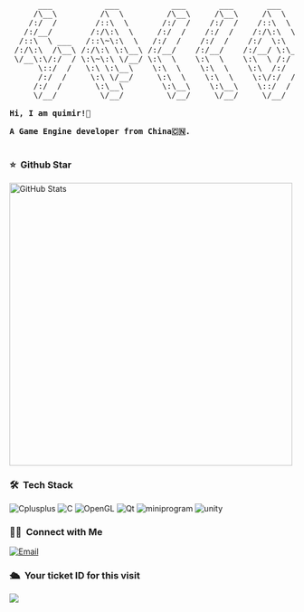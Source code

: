 <pre>
      ___           ___           ___       ___       ___     
     /\__\         /\  \         /\__\     /\__\     /\  \    
    /:/  /        /::\  \       /:/  /    /:/  /    /::\  \   
   /:/__/        /:/\:\  \     /:/  /    /:/  /    /:/\:\  \  
  /::\  \ ___   /::\~\:\  \   /:/  /    /:/  /    /:/  \:\  \ 
 /:/\:\  /\__\ /:/\:\ \:\__\ /:/__/    /:/__/    /:/__/ \:\__\
 \/__\:\/:/  / \:\~\:\ \/__/ \:\  \    \:\  \    \:\  \ /:/  /
      \::/  /   \:\ \:\__\    \:\  \    \:\  \    \:\  /:/  / 
      /:/  /     \:\ \/__/     \:\  \    \:\  \    \:\/:/  /  
     /:/  /       \:\__\        \:\__\    \:\__\    \::/  /   
     \/__/         \/__/         \/__/     \/__/     \/__/    
     
<strong>Hi, I am quimir!👋 </strong>

<strong>A Game Engine developer from China🇨🇳. </strong>

</pre> 


### ⭐️ &nbsp;Github Star

<img width="500px"  alt="GitHub Stats" src="https://github-readme-stats.vercel.app/api?username=quimir&count_private=true&show_icons=true"/>


### 🛠 &nbsp;Tech Stack
![Cplusplus](https://img.shields.io/badge/-CPlusPlus-333333?style=flat&logo=CPlusPlus)
![C](https://img.shields.io/badge/-C-333333?style=flat&logo=C)
![OpenGL](https://img.shields.io/badge/-OpenGL-333333?style=flat&logo=OpenGL)
![Qt](https://img.shields.io/badge/-Qt-333333?style=flat&logo=Qt)
![miniprogram](https://img.shields.io/badge/-Miniprogram-333333?style=flat&logo=wechat)
![unity](https://img.shields.io/badge/-unity-333333?style=flat&logo=unity)

### 🤝🏻 &nbsp;Connect with Me
<a href="mailto:2546670299@qq.com"><img alt="Email" src="https://img.shields.io/badge/Email-2546670299@qq.com-blue?style=flat-square&logo=gmail"></a>


### 🛳 &nbsp;Your ticket ID for this visit
<img src="https://profile-counter.glitch.me/quimir/count.svg" />
